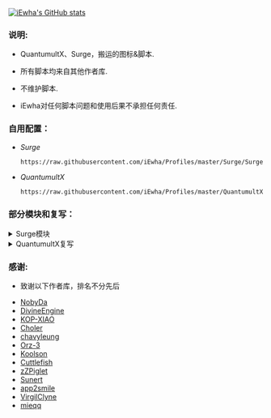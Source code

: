 [![iEwha's GitHub stats](https://github-readme-stats.vercel.app/api?username=iEwha&show_icons=true)](https://github.com/iEwha/Profiles)
### 说明:
- QuantumultX、Surge，搬运的图标&脚本.

- 所有脚本均来自其他作者库.

- 不维护脚本.

- iEwha对任何脚本问题和使用后果不承担任何责任.

### 自用配置：
* *Surge*
    ``` bash
    https://raw.githubusercontent.com/iEwha/Profiles/master/Surge/Surge.conf
* *QuantumultX*
    ``` bash
    https://raw.githubusercontent.com/iEwha/Profiles/master/QuantumultX/QX_iEwha.conf
  
### 部分模块和复写：
<details> 
<summary>Surge模块</summary>

* BiliBili 去广告和换区
   ``` bash
   https://raw.githubusercontent.com/iEwha/Profiles/master/Surge/Bilibili.sgmodule
* 抖音去广告水印 
   ``` bash
   https://raw.githubusercontent.com/iEwha/Profiles/master/Surge/douyin.sgmodule
* TikTok解锁
   ``` bash
   https://raw.githubusercontent.com/iEwha/Profiles/master/Surge/TikTok_JP.sgmodule
* YouTube去广告
   ``` bash
  https://raw.githubusercontent.com/iEwha/Profiles/master/Surge/YouTubeAds.sgmodule
* 全能搜索
   ``` bash
   https://raw.githubusercontent.com/iEwha/Profiles/master/Surge/Q_Search.sgmodule
* 功能解锁
   ``` bash
   https://raw.githubusercontent.com/iEwha/Profiles/master/Surge/Unlock.sgmodule
* 其他
   ``` bash
   https://raw.githubusercontent.com/iEwha/Profiles/master/Surge/Script.sgmodule
</details> 

<details> 
<summary>QuantumultX复写</summary>

* BiliBili 去广告和换区
   ``` bash
  https://raw.githubusercontent.com/iEwha/Profiles/master/QuantumultX/Rewrite/bilibili.conf
* 抖音去广告水印 
   ``` bash
   https://raw.githubusercontent.com/iEwha/Profiles/master/QuantumultX/Rewrite/douyin.conf 
* TikTok解锁 
   ``` bash
   https://raw.githubusercontent.com/iEwha/Profiles/master/QuantumultX/Rewrite/TikTok_JP.conf
* YouTube去广告 
   ``` bash
   https://raw.githubusercontent.com/iEwha/Profiles/master/QuantumultX/Rewrite/YouTubeAds.conf
* 全能搜索 
   ``` bash
   https://raw.githubusercontent.com/iEwha/Profiles/master/QuantumultX/Rewrite/Q_Search.conf
* 功能解锁 
   ``` bash
   https://raw.githubusercontent.com/iEwha/Profiles/master/QuantumultX/Rewrite/UnlockApp.conf 
* 其他 
   ``` bash
   https://raw.githubusercontent.com/iEwha/Profiles/master/QuantumultX/Rewrite/others.conf
</details>

### 感谢:
- 致谢以下作者库，排名不分先后
* [NobyDa](https://github.com/NobyDa/Script/tree/master) 
* [DivineEngine](https://github.com/DivineEngine/Profiles/tree/master) 
* [KOP-XIAO](https://github.com/KOP-XIAO/QuantumultX)
* [Choler](https://github.com/Choler/Surge)
* [chavyleung](https://github.com/chavyleung)
* [Orz-3](https://github.com/Orz-3)
* [Koolson](https://github.com/Koolson/Qure)
* [Cuttlefish](https://github.com/ddgksf2013/Cuttlefish)
* [zZPiglet](https://github.com/zZPiglet/Task/tree/master)
* [Sunert](https://github.com/Sunert/Script/tree/master)
* [app2smile](https://github.com/app2smile/rules)
* [VirgilClyne](https://github.com/VirgilClyne/iRingo)
* [mieqq](https://github.com/mieqq/mieqq)
  

 

